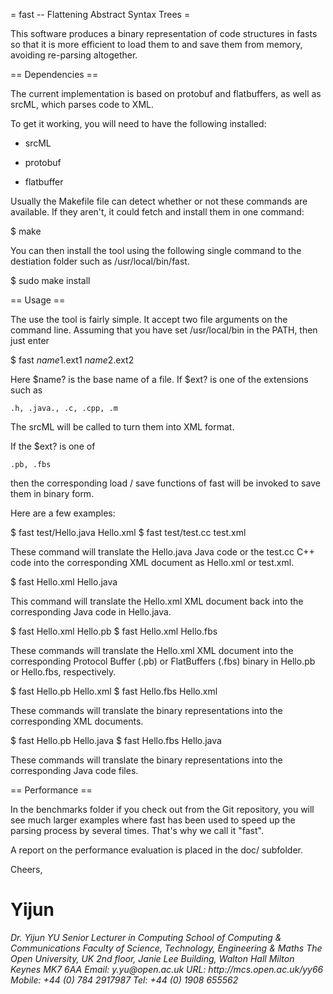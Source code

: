 = fast -- Flattening Abstract Syntax Trees =

This software produces a binary representation of code structures in fasts so
that it is more efficient to load them to and save them from memory, avoiding
re-parsing altogether.

== Dependencies == 

The current implementation is based on protobuf and flatbuffers, as well as
srcML, which parses code to XML.

To get it working, you will need to have the following installed:

* srcML

* protobuf

* flatbuffer

Usually the Makefile file can detect whether or not these commands are available.
If they aren't, it could fetch and install them in one command:

$ make

You can then install the tool using the following single command to the destiation
folder such as /usr/local/bin/fast. 
 
$ sudo make install

== Usage ==

The use the tool is fairly simple. It accept two file arguments on the command line.
Assuming that you have set /usr/local/bin in the PATH, then just enter

$ fast $name1.$ext1 $name2.$ext2

Here $name? is the base name of a file. If $ext? is one of the extensions such as

	.h, .java., .c, .cpp, .m

The srcML will be called to turn them into XML format.

If the $ext? is one of 

	.pb, .fbs

then the corresponding load / save functions of fast will be invoked to save them in binary form.

Here are a few examples:

$ fast test/Hello.java Hello.xml
$ fast test/test.cc test.xml

These command will translate the Hello.java Java code or the test.cc C++ code
into the corresponding XML document as Hello.xml or test.xml.

$ fast Hello.xml Hello.java

This command will translate the Hello.xml XML document back into the corresponding Java code in Hello.java.

$ fast Hello.xml Hello.pb
$ fast Hello.xml Hello.fbs

These commands will translate the Hello.xml XML document into the corresponding Protocol Buffer (.pb) or 
FlatBuffers (.fbs) binary in Hello.pb or Hello.fbs, respectively.

$ fast Hello.pb Hello.xml
$ fast Hello.fbs Hello.xml

These commands will translate the binary representations into the corresponding XML documents.

$ fast Hello.pb Hello.java
$ fast Hello.fbs Hello.java

These commands will translate the binary representations into the corresponding Java code files.

== Performance ==

In the benchmarks folder if you check out from the Git repository, you will see
much larger examples where fast has been used to speed up the parsing process
by several times. That's why we call it "fast".

A report on the performance evaluation is placed in the doc/ subfolder.

Cheers,

Yijun
==
<address>
Dr. Yijun YU
Senior Lecturer in Computing
School of Computing & Communications
Faculty of Science, Technology, Engineering & Maths
The Open University, UK
2nd floor, Janie Lee Building, Walton Hall
Milton Keynes MK7 6AA
Email: y.yu@open.ac.uk
URL: http://mcs.open.ac.uk/yy66
Mobile: +44 (0) 784 2917987
Tel: +44 (0) 1908 655562
</address>
